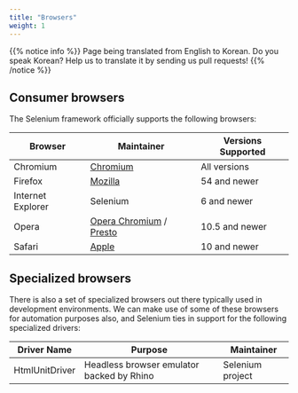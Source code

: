 ```yaml
---
title: "Browsers"
weight: 1
---
```


{{% notice info %}}
<i class="fas fa-language"></i> Page being translated from 
English to Korean. Do you speak Korean? Help us to translate
it by sending us pull requests!
{{% /notice %}}

## Consumer browsers

The Selenium framework officially supports the following browsers:

| Browser | Maintainer | Versions Supported |
| -------- | ---------- | ------------------ |
| Chromium | [Chromium](//sites.google.com/a/chromium.org/chromedriver/) | All versions |
| Firefox | [Mozilla](//github.com/mozilla/geckodriver/) | 54 and newer |
| Internet Explorer | Selenium | 6 and newer |
| Opera | [Opera Chromium](//github.com/operasoftware/operachromiumdriver/) / [Presto](//github.com/operasoftware/operaprestodriver) | 10.5 and newer |
| Safari | [Apple](//webkit.org/blog/6900/webdriver-support-in-safari-10/) | 10 and newer |

## Specialized browsers

There is also a set of specialized browsers out there
typically used in development environments.
We can make use of some of these browsers for automation purposes also,
and Selenium ties in support for the following specialized drivers:

| Driver Name | Purpose | Maintainer |
| -------- | ---------- | ------------------ |
| HtmlUnitDriver | Headless browser emulator backed by Rhino | Selenium project |
